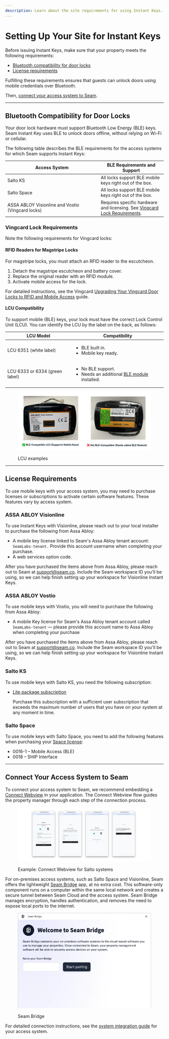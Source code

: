 ```yaml
---
description: Learn about the site requirements for using Instant Keys.
---
```


# Setting Up Your Site for Instant Keys

Before issuing Instant Keys, make sure that your property meets the following requirements:

* [Bluetooth compatibility for door locks](setting-up-your-site-for-instant-keys.md#confirm-bluetooth-compatibility-for-door-locks)
* [License requirements](setting-up-your-site-for-instant-keys.md#purchase-the-required-licenses)

Fulfilling these requirements ensures that guests can unlock doors using mobile credentials over Bluetooth.

Then, [connect your access system to Seam](setting-up-your-site-for-instant-keys.md#connect-the-access-system-to-seam).

***

## Bluetooth Compatibility for Door Locks

Your door lock hardware must support Bluetooth Low Energy (BLE) keys. Seam Instant Key uses BLE to unlock doors offline, without relying on Wi-Fi or cellular.

The following table describes the BLE requirements for the access systems for which Seam supports Instant Keys:

<table><thead><tr><th width="282.800048828125">Access System</th><th>BLE Requirements and Support</th></tr></thead><tbody><tr><td>Salto KS</td><td>All locks support BLE mobile keys right out of the box.</td></tr><tr><td>Salto Space</td><td>All locks support BLE mobile keys right out of the box.</td></tr><tr><td>ASSA ABLOY Visionline and Vostio (Vingcard locks)</td><td>Requires specific hardware and licensing. See <a href="setting-up-your-site-for-instant-keys.md#vingcard-lock-requirements">Vingcard Lock Requirements</a>.</td></tr></tbody></table>

### Vingcard Lock Requirements

Note the following requirements for Vingcard locks:

#### RFID Readers for Magstripe Locks

For magstripe locks, you must attach an RFID reader to the escutcheon.

1. Detach the magstripe escutcheon and battery cover.
2. Replace the original reader with an RFID module.
3. Activate mobile access for the lock.

For detailed instructions, see the Vingcard [Upgrading Your Vingcard Door Locks to RFID and Mobile Access](https://www.vingcard.com/en/solutions/mobile-access-and-wallet-solutions/mobile-access/rfid-upgrade) guide.

#### LCU Compatibility

To support mobile (BLE) keys, your lock must have the correct Lock Control Unit (LCU). You can identify the LCU by the label on the back, as follows:

| LCU Model                      | Compatibility                                                                                                                                              |
| ------------------------------ | ---------------------------------------------------------------------------------------------------------------------------------------------------------- |
| LCU 6351 (white label)         | <ul><li>BLE built in.</li><li>Mobile key ready.</li></ul>                                                                                                  |
| LCU 6333 or 6334 (green label) | <ul><li>No BLE support.</li><li>Needs an additional <a href="https://estore.vingcard.com/ca/ble-module-pcba-7001.html">BLE module</a> installed.</li></ul> |

<figure><img src="../../.gitbook/assets/image (8) (2).png" alt="LCU examples"><figcaption><p>LCU examples</p></figcaption></figure>

***

## License Requirements

To use mobile keys with your access system, you may need to purchase licenses or subscriptions to activate certain software features. These features vary by access system.

### **ASSA ABLOY Visionline**

To use Instant Keys with Visionline, please reach out to your local installer to purchase the following from Assa Abloy:

* A mobile key license linked to Seam's Assa Abloy tenant account: `SeamLabs-tenant.` Provide this account username when completing your purchase.
* A web services option code.

After you have purchased the items above from Assa Abloy, please reach out to Seam at [support@seam.co](mailto:support@seam.co). Include the Seam workspace ID you'll be using, so we can help finish setting up your workspace for Visionline Instant Keys.

### **ASSA ABLOY Vostio**

To use mobile keys with Vostio, you will need to purchase the following from Assa Abloy:

* A mobile Key license for Seam's Assa Abloy tenant account called `SeamLabs-tenant`  — please provide this account name to Assa Abloy when completing your purchase&#x20;

After you have purchased the items above from Assa Abloy, please reach out to Seam at [support@seam.co](mailto:support@seam.co). Include the Seam workspace ID you'll be using, so we can help finish setting up your workspace for Visionline Instant Keys.

### **Salto KS**

To use mobile keys with Salto KS, you need the following subscription:

*   [Lite package subscription](https://support.saltosystems.com/ks/account/subscription-and-vouchers/)

    Purchase this subscription with a sufficient user subscription that exceeds the maximum number of users that you have on your system at any moment in time.

### **Salto Space**

To use mobile keys with Salto Space, you need to add the following features when purchasing your [Space license](https://saltopro.com/product/salto-space-basic-license-spabasic/):

* 0016-1 – Mobile Access (BLE)
* 0018 – SHIP Interface

***

## Connect Your Access System to Seam

To connect your access system to Seam, we recommend embedding a [Connect Webview](../../core-concepts/connect-webviews/) in your application. The Connect Webview flow guides the property manager through each step of the connection process.

<figure><img src="../../.gitbook/assets/salto webview.webp.png" alt="Example: Connect Webview for Salto systems"><figcaption><p>Example: Connect Webview for Salto systems</p></figcaption></figure>

For on-premises access systems, such as Salto Space and Visionline, Seam offers the lightweight [Seam Bridge](../seam-bridge.md) app, at no extra cost. This software-only component runs on a computer within the same local network and creates a secure tunnel between Seam Cloud and the access system. Seam Bridge manages encryption, handles authentication, and removes the need to expose local ports to the internet.

<figure><img src="../../.gitbook/assets/image (9) (2).png" alt="Seam Bridge"><figcaption><p>Seam Bridge</p></figcaption></figure>

For detailed connection instructions, see the [system integration guide](../../device-and-system-integration-guides/overview.md#access-control-systems) for your access system.
